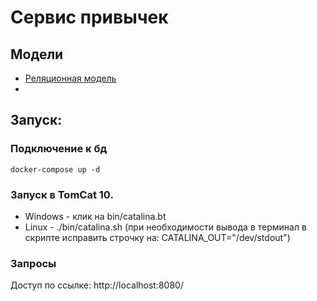 # Сервис привычек
## Модели
- [Реляционная модель](https://github.com/levchig737/intensivJavaYLAB//tree/main/Реляционная_модель.png)
- 
## Запуск:
### Подключение к бд
```
docker-compose up -d
```
### Запуск в TomCat 10.
- Windows - клик на bin/catalina.bt
- Linux - ./bin/catalina.sh (при необходимости вывода в терминал в скрипте исправить строчку на: CATALINA_OUT="/dev/stdout")

### Запросы
Доступ по ссылке: http://localhost:8080/